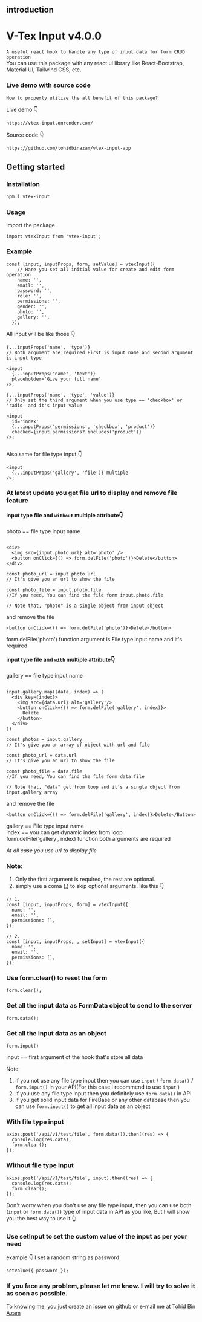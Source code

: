 ## introduction

# V-Tex Input v4.0.0

`A useful react hook to handle any type of input data for form CRUD operation` <br/>
You can use this package with any react ui library like React-Bootstrap, Material UI, Tailwind CSS, etc.

### Live demo with source code

`How to properly utilize the all benefit of this package?` <br/>

Live demo 👇

```HTML
https://vtex-input.onrender.com/
```

Source code 👇

```HTML
https://github.com/tohidbinazam/vtex-input-app
```

## Getting started

### Installation

```bash
npm i vtex-input
```

### Usage

import the package

```JSX
import vtexInput from 'vtex-input';
```

### Example

```JSX
const [input, inputProps, form, setValue] = vtexInput({
    // Hare you set all initial value for create and edit form operation
    name: '',
    email: '',
    password: '',
    role: '',
    permissions: '',
    gender: '',
    photo: '',
    gallery: '',
  });
```

All input will be like those 👇

```JSX
{...inputProps('name', 'type')}
// Both argument are required First is input name and second argument is input type

<input
  {...inputProps("name", 'text')}
  placeholder='Give your full name'
/>;

{...inputProps('name', 'type', 'value')}
// Only set the third argument when you use type == 'checkbox' or 'radio' and it's input value

<input
  id='index'
  {...inputProps('permissions', 'checkbox', 'product')}
  checked={input.permissions?.includes('product')}
/>;


```

Also same for file type input 👇

```JSX
<input
  {...inputProps('gallery', 'file')} multiple
/>;
```

### At latest update you get file url to display and remove file feature

#### input type file and `without` multiple attribute👇

photo == file type input name<br/>

```JS

<div>
  <img src={input.photo.url} alt='photo' />
  <button onClick={() => form.delFile('photo')}>Delete</button>
</div>

const photo_url = input.photo.url
// It's give you an url to show the file

const photo_file = input.photo.file
//If you need, You can find the file form input.photo.file

// Note that, "photo" is a single object from input object
```

and remove the file<br/>

```JSX
<button onClick={() => form.delFile('photo')}>Delete</button>
```

form.delFile('photo') function argument is File type input name and it's required

#### input type file and `with` multiple attribute👇

gallery == file type input name<br/>

```JS

input.gallery.map((data, index) => (
  <div key={index}>
    <img src={data.url} alt='gallery'/>
    <button onClick={() => form.delFile('gallery', index)}>
      Delete
    </button>
  </div>
))

const photos = input.gallery
// It's give you an array of object with url and file

const photo_url = data.url
// It's give you an url to show the file

const photo_file = data.file
//If you need, You can find the file form data.file

// Note that, "data" get from loop and it's a single object from input.gallery array
```

and remove the file<br/>

```JSX
<button onClick={() => form.delFile('gallery', index)}>Delete</Button>
```

gallery == File type input name<br/>
index == you can get dynamic index from loop<br/>
form.delFile('gallery', index) function both arguments are required

_At all case you use url to display file_

### Note:

1. Only the first argument is required, the rest are optional. <br/>
2. simply use a coma (,) to skip optional arguments. like this 👇

```JSX
// 1.
const [input, inputProps, form] = vtexInput({
  name: '',
  email: '',
  permissions: [],
});

// 2.
const [input, inputProps, , setInput] = vtexInput({
  name: '',
  email: '',
  permissions: [],
});
```

### Use form.clear() to reset the form

```JS
form.clear();
```

### Get all the input data as FormData object to send to the server

```JS
form.data();
```

### Get all the input data as an object

```JS
form.input()
```

input == first argument of the hook that's store all data

Note:<br/>

1. If you not use any file type input then you can use `input` / `form.data()` / `form.input()` in your API(For this case i recommend to use `input` ) <br/>
2. If you use any file type input then you definitely use `form.data()` in API
3. If you get solid input data for FireBase or any other database then you can use `form.input()` to get all input data as an object

### With file type input

```JS
axios.post('/api/v1/test/file', form.data()).then((res) => {
  console.log(res.data);
  form.clear();
});
```

### Without file type input

```JS
axios.post('/api/v1/test/file', input).then((res) => {
  console.log(res.data);
  form.clear();
});
```

Don't worry when you don't use any file type input, then you can use both (`input` or `form.data()`) type of input data in API as you like, But I will show you the best way to use it 👆

### Use setInput to set the custom value of the input as per your need

example 👇 I set a random string as password

```JS
setValue({ password });
```

### If you face any problem, please let me know. I will try to solve it as soon as possible.

To knowing me, you just create an issue on github or e-mail me at [Tohid Bin Azam](mailto:tohidbinazamsunny1@gmail.com)
